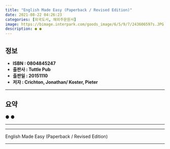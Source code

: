 ```yaml
---
title: "English Made Easy (Paperback / Revised Edition)"
date: 2021-08-22 04:26:23
categories: [외국도서, 해외주문원서]
image: https://bimage.interpark.com/goods_image/6/5/9/7/243606597s.JPG
description: ● ●
---
```


## **정보**

- **ISBN : 0804845247**
- **출판사 : Tuttle Pub**
- **출판일 : 20151110**
- **저자 : Crichton, Jonathan/ Koster, Pieter**

------



## **요약**

●  ●  

------



------


English Made Easy (Paperback / Revised Edition) 

------


